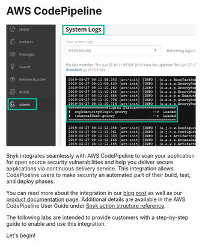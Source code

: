 # AWS CodePipeline

![](../../../../.gitbook/assets/image.png)

Snyk integrates seamlessly with AWS CodePipeline to scan your application for open source security vulnerabilities and help you deliver secure applications via continuous delivery service. This integration allows CodePipeline users to make security an automated part of their build, test, and deploy phases.

You can read more about the integration in our [blog post](https://snyk.io/blog/automate-vulnerability-scanning-in-aws-codepipeline-with-snyk/) as well as our [product documentation](https://support.snyk.io/hc/en-us/articles/4402158184081-AWS-CodePipeline-integration) page. Additional details are available in the AWS CodePipeline User Guide under [Snyk action structure reference](https://docs.aws.amazon.com/codepipeline/latest/userguide/action-reference-Snyk.html).

The following labs are intended to provide customers with a step-by-step guide to enable and use this integration.

Let's begin!

